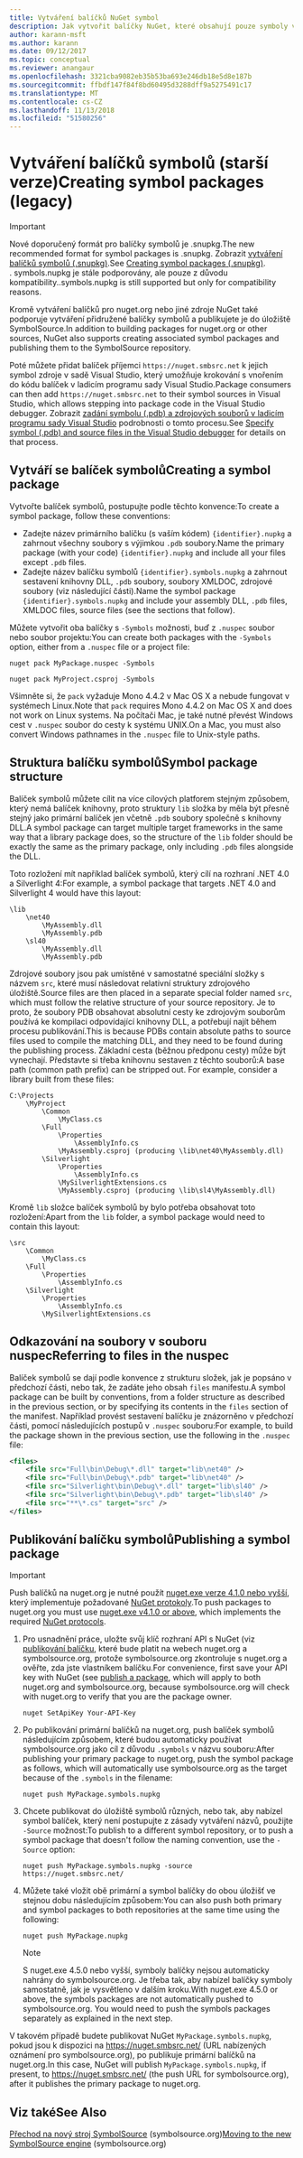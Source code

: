 ```yaml
---
title: Vytváření balíčků NuGet symbol
description: Jak vytvořit balíčky NuGet, které obsahují pouze symboly v zájmu podpory ladění jiných balíčků NuGet v sadě Visual Studio.
author: karann-msft
ms.author: karann
ms.date: 09/12/2017
ms.topic: conceptual
ms.reviewer: anangaur
ms.openlocfilehash: 3321cba9082eb35b53ba693e246db18e5d8e187b
ms.sourcegitcommit: ffbdf147f84f8bd60495d3288dff9a5275491c17
ms.translationtype: MT
ms.contentlocale: cs-CZ
ms.lasthandoff: 11/13/2018
ms.locfileid: "51580256"
---
```

# <a name="creating-symbol-packages-legacy"></a><span data-ttu-id="3bcc4-103">Vytváření balíčků symbolů (starší verze)</span><span class="sxs-lookup"><span data-stu-id="3bcc4-103">Creating symbol packages (legacy)</span></span>

> [!Important]
> <span data-ttu-id="3bcc4-104">Nové doporučený formát pro balíčky symbolů je .snupkg.</span><span class="sxs-lookup"><span data-stu-id="3bcc4-104">The new recommended format for symbol packages is .snupkg.</span></span> <span data-ttu-id="3bcc4-105">Zobrazit [vytváření balíčků symbolů (.snupkg)](Symbol-Packages-snupkg.md).</span><span class="sxs-lookup"><span data-stu-id="3bcc4-105">See [Creating symbol packages (.snupkg)](Symbol-Packages-snupkg.md).</span></span> </br>
> <span data-ttu-id="3bcc4-106">. symbols.nupkg je stále podporovány, ale pouze z důvodu kompatibility.</span><span class="sxs-lookup"><span data-stu-id="3bcc4-106">.symbols.nupkg is still supported but only for compatibility reasons.</span></span>

<span data-ttu-id="3bcc4-107">Kromě vytváření balíčků pro nuget.org nebo jiné zdroje NuGet také podporuje vytváření přidružené balíčky symbolů a publikujete je do úložiště SymbolSource.</span><span class="sxs-lookup"><span data-stu-id="3bcc4-107">In addition to building packages for nuget.org or other sources, NuGet also supports creating associated symbol packages and publishing them to the SymbolSource repository.</span></span>

<span data-ttu-id="3bcc4-108">Poté můžete přidat balíček příjemci `https://nuget.smbsrc.net` k jejich symbol zdroje v sadě Visual Studio, který umožňuje krokování s vnořením do kódu balíček v ladicím programu sady Visual Studio.</span><span class="sxs-lookup"><span data-stu-id="3bcc4-108">Package consumers can then add `https://nuget.smbsrc.net` to their symbol sources in Visual Studio, which allows stepping into package code in the Visual Studio debugger.</span></span> <span data-ttu-id="3bcc4-109">Zobrazit [zadání symbolu (.pdb) a zdrojových souborů v ladicím programu sady Visual Studio](/visualstudio/debugger/specify-symbol-dot-pdb-and-source-files-in-the-visual-studio-debugger) podrobnosti o tomto procesu.</span><span class="sxs-lookup"><span data-stu-id="3bcc4-109">See [Specify symbol (.pdb) and source files in the Visual Studio debugger](/visualstudio/debugger/specify-symbol-dot-pdb-and-source-files-in-the-visual-studio-debugger) for details on that process.</span></span>

## <a name="creating-a-symbol-package"></a><span data-ttu-id="3bcc4-110">Vytváří se balíček symbolů</span><span class="sxs-lookup"><span data-stu-id="3bcc4-110">Creating a symbol package</span></span>

<span data-ttu-id="3bcc4-111">Vytvořte balíček symbolů, postupujte podle těchto konvence:</span><span class="sxs-lookup"><span data-stu-id="3bcc4-111">To create a symbol package, follow these conventions:</span></span>

- <span data-ttu-id="3bcc4-112">Zadejte název primárního balíčku (s vaším kódem) `{identifier}.nupkg` a zahrnout všechny soubory s výjimkou `.pdb` soubory.</span><span class="sxs-lookup"><span data-stu-id="3bcc4-112">Name the primary package (with your code) `{identifier}.nupkg` and include all your files except `.pdb` files.</span></span>
- <span data-ttu-id="3bcc4-113">Zadejte název balíčku symbolů `{identifier}.symbols.nupkg` a zahrnout sestavení knihovny DLL, `.pdb` soubory, soubory XMLDOC, zdrojové soubory (viz následující části).</span><span class="sxs-lookup"><span data-stu-id="3bcc4-113">Name the symbol package `{identifier}.symbols.nupkg` and include your assembly DLL, `.pdb` files, XMLDOC files, source files (see the sections that follow).</span></span>

<span data-ttu-id="3bcc4-114">Můžete vytvořit oba balíčky s `-Symbols` možnosti, buď z `.nuspec` soubor nebo soubor projektu:</span><span class="sxs-lookup"><span data-stu-id="3bcc4-114">You can create both packages with the `-Symbols` option, either from a `.nuspec` file or a project file:</span></span>

```cli
nuget pack MyPackage.nuspec -Symbols

nuget pack MyProject.csproj -Symbols
```

<span data-ttu-id="3bcc4-115">Všimněte si, že `pack` vyžaduje Mono 4.4.2 v Mac OS X a nebude fungovat v systémech Linux.</span><span class="sxs-lookup"><span data-stu-id="3bcc4-115">Note that `pack` requires Mono 4.4.2 on Mac OS X and does not work on Linux systems.</span></span> <span data-ttu-id="3bcc4-116">Na počítači Mac, je také nutné převést Windows cest v `.nuspec` soubor do cesty k systému UNIX.</span><span class="sxs-lookup"><span data-stu-id="3bcc4-116">On a Mac, you must also convert Windows pathnames in the `.nuspec` file to Unix-style paths.</span></span>

## <a name="symbol-package-structure"></a><span data-ttu-id="3bcc4-117">Struktura balíčku symbolů</span><span class="sxs-lookup"><span data-stu-id="3bcc4-117">Symbol package structure</span></span>

<span data-ttu-id="3bcc4-118">Balíček symbolů můžete cílit na více cílových platforem stejným způsobem, který nemá balíček knihovny, proto struktury `lib` složka by měla být přesně stejný jako primární balíček jen včetně `.pdb` soubory společně s knihovny DLL.</span><span class="sxs-lookup"><span data-stu-id="3bcc4-118">A symbol package can target multiple target frameworks in the same way that a library package does, so the structure of the `lib` folder should be exactly the same as the primary package, only including `.pdb` files alongside the DLL.</span></span>

<span data-ttu-id="3bcc4-119">Toto rozložení mít například balíček symbolů, který cílí na rozhraní .NET 4.0 a Silverlight 4:</span><span class="sxs-lookup"><span data-stu-id="3bcc4-119">For example, a symbol package that targets .NET 4.0 and Silverlight 4 would have this layout:</span></span>

    \lib
        \net40
            \MyAssembly.dll
            \MyAssembly.pdb
        \sl40
            \MyAssembly.dll
            \MyAssembly.pdb

<span data-ttu-id="3bcc4-120">Zdrojové soubory jsou pak umístěné v samostatné speciální složky s názvem `src`, které musí následovat relativní struktury zdrojového úložiště.</span><span class="sxs-lookup"><span data-stu-id="3bcc4-120">Source files are then placed in a separate special folder named `src`, which must follow the relative structure of your source repository.</span></span> <span data-ttu-id="3bcc4-121">Je to proto, že soubory PDB obsahovat absolutní cesty ke zdrojovým souborům používá ke kompilaci odpovídající knihovny DLL, a potřebují najít během procesu publikování.</span><span class="sxs-lookup"><span data-stu-id="3bcc4-121">This is because PDBs contain absolute paths to source files used to compile the matching DLL, and they need to be found during the publishing process.</span></span> <span data-ttu-id="3bcc4-122">Základní cesta (běžnou předponu cesty) může být vynechají. Představte si třeba knihovnu sestaven z těchto souborů:</span><span class="sxs-lookup"><span data-stu-id="3bcc4-122">A base path (common path prefix) can be stripped out. For example, consider a library built from these files:</span></span>

    C:\Projects
        \MyProject
            \Common
                \MyClass.cs
            \Full
                \Properties
                    \AssemblyInfo.cs
                \MyAssembly.csproj (producing \lib\net40\MyAssembly.dll)
            \Silverlight
                \Properties
                    \AssemblyInfo.cs
                \MySilverlightExtensions.cs
                \MyAssembly.csproj (producing \lib\sl4\MyAssembly.dll)

<span data-ttu-id="3bcc4-123">Kromě `lib` složce balíček symbolů by bylo potřeba obsahovat toto rozložení:</span><span class="sxs-lookup"><span data-stu-id="3bcc4-123">Apart from the `lib` folder, a symbol package would need to contain this layout:</span></span>

    \src
        \Common
            \MyClass.cs
        \Full
            \Properties
                \AssemblyInfo.cs
        \Silverlight
            \Properties
                \AssemblyInfo.cs
            \MySilverlightExtensions.cs

## <a name="referring-to-files-in-the-nuspec"></a><span data-ttu-id="3bcc4-124">Odkazování na soubory v souboru nuspec</span><span class="sxs-lookup"><span data-stu-id="3bcc4-124">Referring to files in the nuspec</span></span>

<span data-ttu-id="3bcc4-125">Balíček symbolů se dají podle konvence z strukturu složek, jak je popsáno v předchozí části, nebo tak, že zadáte jeho obsah `files` manifestu.</span><span class="sxs-lookup"><span data-stu-id="3bcc4-125">A symbol package can be built by conventions, from a folder structure as described in the previous section, or by specifying its contents in the `files` section of the manifest.</span></span> <span data-ttu-id="3bcc4-126">Například provést sestavení balíčku je znázorněno v předchozí části, pomocí následujících postupů v `.nuspec` souboru:</span><span class="sxs-lookup"><span data-stu-id="3bcc4-126">For example, to build the package shown in the previous section, use the following in the `.nuspec` file:</span></span>

```xml
<files>
    <file src="Full\bin\Debug\*.dll" target="lib\net40" />
    <file src="Full\bin\Debug\*.pdb" target="lib\net40" />
    <file src="Silverlight\bin\Debug\*.dll" target="lib\sl40" />
    <file src="Silverlight\bin\Debug\*.pdb" target="lib\sl40" />
    <file src="**\*.cs" target="src" />
</files>
```

## <a name="publishing-a-symbol-package"></a><span data-ttu-id="3bcc4-127">Publikování balíčku symbolů</span><span class="sxs-lookup"><span data-stu-id="3bcc4-127">Publishing a symbol package</span></span>

> [!Important]
> <span data-ttu-id="3bcc4-128">Push balíčků na nuget.org je nutné použít [nuget.exe verze 4.1.0 nebo vyšší](https://www.nuget.org/downloads), který implementuje požadované [NuGet protokoly](../api/nuget-protocols.md).</span><span class="sxs-lookup"><span data-stu-id="3bcc4-128">To push packages to nuget.org you must use [nuget.exe v4.1.0 or above](https://www.nuget.org/downloads), which implements the required [NuGet protocols](../api/nuget-protocols.md).</span></span>

1. <span data-ttu-id="3bcc4-129">Pro usnadnění práce, uložte svůj klíč rozhraní API s NuGet (viz [publikování balíčku](../create-packages/publish-a-package.md), které bude platit na webech nuget.org a symbolsource.org, protože symbolsource.org zkontroluje s nuget.org a ověřte, zda jste vlastníkem balíčku.</span><span class="sxs-lookup"><span data-stu-id="3bcc4-129">For convenience, first save your API key with NuGet (see [publish a package](../create-packages/publish-a-package.md), which will apply to both nuget.org and symbolsource.org, because symbolsource.org will check with nuget.org to verify that you are the package owner.</span></span>

    ```cli
    nuget SetApiKey Your-API-Key
    ```

2. <span data-ttu-id="3bcc4-130">Po publikování primární balíčků na nuget.org, push balíček symbolů následujícím způsobem, které budou automaticky používat symbolsource.org jako cíl z důvodu `.symbols` v názvu souboru:</span><span class="sxs-lookup"><span data-stu-id="3bcc4-130">After publishing your primary package to nuget.org, push the symbol package as follows, which will automatically use symbolsource.org as the target because of the `.symbols` in the filename:</span></span>

    ```cli
    nuget push MyPackage.symbols.nupkg
    ```

3. <span data-ttu-id="3bcc4-131">Chcete publikovat do úložiště symbolů různých, nebo tak, aby nabízel symbol balíček, který není postupujte z zásady vytváření názvů, použijte `-Source` možnost:</span><span class="sxs-lookup"><span data-stu-id="3bcc4-131">To publish to a different symbol repository, or to push a symbol package that doesn't follow the naming convention, use the `-Source` option:</span></span>

    ```cli
    nuget push MyPackage.symbols.nupkg -source https://nuget.smbsrc.net/
    ```

4. <span data-ttu-id="3bcc4-132">Můžete také vložit obě primární a symbol balíčky do obou úložišť ve stejnou dobu následujícím způsobem:</span><span class="sxs-lookup"><span data-stu-id="3bcc4-132">You can also push both primary and symbol packages to both repositories at the same time using the following:</span></span>

    ```cli
    nuget push MyPackage.nupkg
    ```

   > [!Note]
   > <span data-ttu-id="3bcc4-133">S nuget.exe 4.5.0 nebo vyšší, symboly balíčky nejsou automaticky nahrány do symbolsource.org. Je třeba tak, aby nabízel balíčky symboly samostatně, jak je vysvětleno v dalším kroku.</span><span class="sxs-lookup"><span data-stu-id="3bcc4-133">With nuget.exe 4.5.0 or above, the symbols packages are not automatically pushed to symbolsource.org. You would need to push the symbols packages separately as explained in the next step.</span></span>
   
<span data-ttu-id="3bcc4-134">V takovém případě budete publikovat NuGet `MyPackage.symbols.nupkg`, pokud jsou k dispozici na https://nuget.smbsrc.net/ (URL nabízených oznámení pro symbolsource.org), po publikuje primární balíčků na nuget.org.</span><span class="sxs-lookup"><span data-stu-id="3bcc4-134">In this case, NuGet will publish `MyPackage.symbols.nupkg`, if present, to https://nuget.smbsrc.net/ (the push URL for symbolsource.org), after it publishes the primary package to nuget.org.</span></span>

## <a name="see-also"></a><span data-ttu-id="3bcc4-135">Viz také</span><span class="sxs-lookup"><span data-stu-id="3bcc4-135">See Also</span></span>

<span data-ttu-id="3bcc4-136">[Přechod na nový stroj SymbolSource](https://tripleemcoder.com/2015/10/04/moving-to-the-new-symbolsource-engine/) (symbolsource.org)</span><span class="sxs-lookup"><span data-stu-id="3bcc4-136">[Moving to the new SymbolSource engine](https://tripleemcoder.com/2015/10/04/moving-to-the-new-symbolsource-engine/) (symbolsource.org)</span></span>
